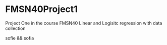 # FMSN40Project1
Project One in the course FMSN40 Linear and Logisitc regression with data collection

sofie
&&
sofia

